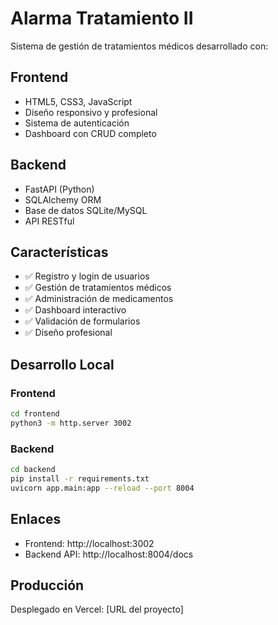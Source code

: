 # Alarma Tratamiento II

Sistema de gestión de tratamientos médicos desarrollado con:

## Frontend
- HTML5, CSS3, JavaScript
- Diseño responsivo y profesional
- Sistema de autenticación
- Dashboard con CRUD completo

## Backend
- FastAPI (Python)
- SQLAlchemy ORM
- Base de datos SQLite/MySQL
- API RESTful

## Características
- ✅ Registro y login de usuarios
- ✅ Gestión de tratamientos médicos
- ✅ Administración de medicamentos
- ✅ Dashboard interactivo
- ✅ Validación de formularios
- ✅ Diseño profesional

## Desarrollo Local

### Frontend
```bash
cd frontend
python3 -m http.server 3002
```

### Backend
```bash
cd backend
pip install -r requirements.txt
uvicorn app.main:app --reload --port 8004
```

## Enlaces
- Frontend: http://localhost:3002
- Backend API: http://localhost:8004/docs

## Producción
Desplegado en Vercel: [URL del proyecto]